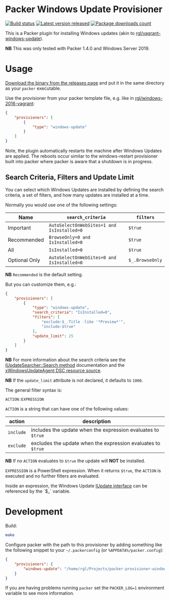 # Packer Windows Update Provisioner

[![Build status](https://ci.appveyor.com/api/projects/status/1bmqt9ywh82vhojt?svg=true)](https://ci.appveyor.com/project/rgl/packer-provisioner-windows-update)
[![Latest version released](https://img.shields.io/chocolatey/v/packer-provisioner-windows-update.svg)](https://chocolatey.org/packages/packer-provisioner-windows-update)
[![Package downloads count](https://img.shields.io/chocolatey/dt/packer-provisioner-windows-update.svg)](https://chocolatey.org/packages/packer-provisioner-windows-update)

This is a Packer plugin for installing Windows updates (akin to [rgl/vagrant-windows-update](https://github.com/rgl/vagrant-windows-update)).

**NB** This was only tested with Packer 1.4.0 and Windows Server 2019.

# Usage

[Download the binary from the releases page](https://github.com/rgl/packer-provisioner-windows-update/releases)
and put it in the same directory as your `packer` executable.

Use the provisioner from your packer template file, e.g. like in [rgl/windows-2016-vagrant](https://github.com/rgl/windows-2016-vagrant):

```json
{
    "provisioners": [
        {
            "type": "windows-update"
        }
    ]
}
```

Note, the plugin automatically restarts the machine after Windows Updates are applied.  The reboots occur similar to the windows-restart provisioner built into packer where packer is aware that a shutdown is in progress.

## Search Criteria, Filters and Update Limit

You can select which Windows Updates are installed by defining the search criteria, a set of filters, and how many updates are installed at a time.

Normally you would use one of the following settings:

| Name          | `search_criteria`                           | `filters`       |
|---------------|---------------------------------------------|-----------------|
| Important     | `AutoSelectOnWebSites=1 and IsInstalled=0`  | `$true`         |
| Recommended   | `BrowseOnly=0 and IsInstalled=0`            | `$true`         |
| All           | `IsInstalled=0`                             | `$true`         |
| Optional Only | `AutoSelectOnWebSites=0 and IsInstalled=0`  | `$_.BrowseOnly` |

**NB** `Recommended` is the default setting.

But you can customize them, e.g.:

```json
{
    "provisioners": [
        {
            "type": "windows-update",
            "search_criteria": "IsInstalled=0",
            "filters": [
                "exclude:$_.Title -like '*Preview*'",
                "include:$true"
            ],
            "update_limit": 25
        }
    ]
}
```

**NB** For more information about the search criteria see the [IUpdateSearcher::Search method](https://docs.microsoft.com/en-us/windows/desktop/api/wuapi/nf-wuapi-iupdatesearcher-search) documentation and the [xWindowsUpdateAgent DSC resource source](https://github.com/PowerShell/xWindowsUpdate/blob/dev/DscResources/MSFT_xWindowsUpdateAgent/MSFT_xWindowsUpdateAgent.psm1).

**NB** If the `update_limit` attribute is not declared, it defaults to `1000`.

The general filter syntax is:

    ACTION:EXPRESSION

`ACTION` is a string that can have one of the following values:

| action    | description                                                  |
| --------- | ------------------------------------------------------------ |
| `include` | includes the update when the expression evaluates to `$true` |
| `exclude` | excludes the update when the expression evaluates to `$true` |

**NB** If no `ACTION` evaluates to `$true` the update will **NOT** be installed.

`EXPRESSION` is a PowerShell expression. When it returns `$true`, the
`ACTION` is executed and no further filters are evaluated.

Inside an expression, the Windows Update [IUpdate interface](https://msdn.microsoft.com/en-us/library/windows/desktop/aa386099(v=vs.85).aspx) can be referenced by the `$_` variable.

# Development

Build:

```bash
make
```

Configure packer with the path to this provisioner by adding something like the
following snippet to your `~/.packerconfig` (or `%APPDATA%/packer.config`):

```json
{
    "provisioners": {
        "windows-update": "/home/rgl/Projects/packer-provisioner-windows-update/packer-provisioner-windows-update"
    }
}
```

If you are having problems running `packer` set the `PACKER_LOG=1` environment
variable to see more information.
